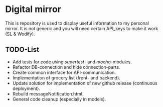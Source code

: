 # Digital mirror

This is repository is used to display useful information to my personal mirror. It is not generic and you will need certain API_keys to make it work (SL & Wodify).

## TODO-List

* Add tests for code using *supertest*- and *mocha*-modules.
* Refactor DB-connection and hide connection-parts.
* Create common interface for API-communication.
* Implementation of grocery list (front- and backend).
* Update solution for implementation of new github release (continuous deployment).
* Rebuild messageNotification.html.
* General code cleanup (especially in models).